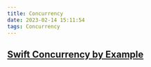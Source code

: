 ```yaml
---
title: Concurrency
date: 2023-02-14 15:11:54
tags: Concurrency
---
```



## [Swift Concurrency by Example](https://www.hackingwithswift.com/quick-start/concurrency)
